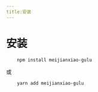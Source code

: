```yaml
---
title:安装
---
```


# 安装

```angular2html
    npm install meijianxiao-gulu
```
或

```angular2html
    yarn add meijianxiao-gulu
```